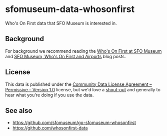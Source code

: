 # sfomuseum-data-whosonfirst

Who's On First data that SFO Museum is interested in.

## Background

For background we recommend reading the [Who's On First at SFO Museum](https://millsfield.sfomuseum.org/blog/2018/08/28/whosonfirst/) and [SFO Museum, Who's On First and Airports](https://millsfield.sfomuseum.org/blog/2018/10/30/airports/) blog posts.

## License

This data is published under the [Community Data License Agreement – Permissive – Version 1.0](LICENSE) license, but we'd love a [shout-out](https://twitter.com/flysfo) and generally to hear what you're doing if you use the data.

## See also

* https://github.com/sfomuseum/go-sfomuseum-whosonfirst
* https://github.com/whosonfirst-data
